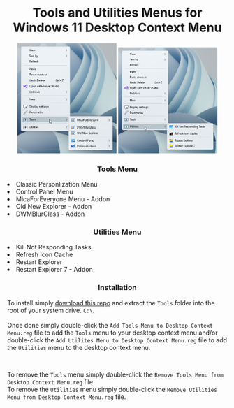 <h1 align="center" id="tools-menu-for-windows-11-desktop-context-menu">Tools and Utilities Menus for Windows 11 Desktop Context Menu</h1>
<div align="center"><img width="45%" src="Previews/c25EEQZmeQ.png" /> <img width="45%" src="Previews/jgrycwDiQ8.png" /></div>
<h3 align="center" id="supported-tools">Tools Menu</h3>
<li align="left">Classic Personlization Menu</li>
<li align="left">Control Panel Menu</li>
<li align="left">MicaForEveryone Menu - Addon</li>
<li align="left">Old New Explorer - Addon</li>
<li align="left">DWMBlurGlass - Addon</li>
</ul>
<h3 align="center" id="supported-tools">Utilities Menu</h3>
<li align="left">Kill Not Responding Tasks</li>
<li align="left">Refresh Icon Cache</li>
<li align="left">Restart Explorer</li>
<li align="left">Restart Explorer 7 - Addon</li>
</ul>
<h3 align="center" id="installation">Installation</h3>
<p align="left">To install simply <a href="https://github.com/The-Back-Room/Tools-Menu-for-Windows-11-Desktop-Context-Menu/archive/refs/heads/main.zip">download this repo</a> and extract the <code>Tools</code> folder into the root of your system drive. <code>C:\</code>.<br /><br />
Once done simply double-click the <code>Add Tools Menu to Desktop Context Menu.reg</code> file to add the <code>Tools</code> menu to your desktop context menu and/or double-click the <code>Add Utilites Menu to Desktop Context Menu.reg</code> file to add the <code>Utilities</code> menu to the desktop context menu.</p>
<br />
<p align="left">To remove the <code>Tools</code> menu simply double-click the <code>Remove Tools Menu from Desktop Context Menu.reg</code> file.<br />
To remove the <code>Utilities</code> menu simply double-click the <code>Remove Utilities Menu from Desktop Context Menu.reg</code> file.</p>
</ul>
